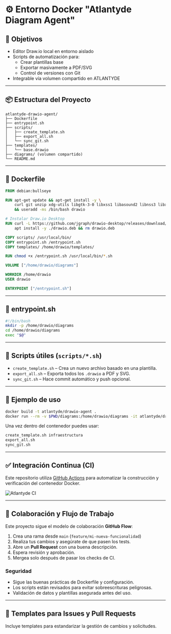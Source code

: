 # ⚙️ Entorno Docker "Atlantyde Diagram Agent"

## 🎯 Objetivos

- Editor Draw.io local en entorno aislado
- Scripts de automatización para:
  - Crear plantillas base
  - Exportar masivamente a PDF/SVG
  - Control de versiones con Git
- Integrable vía volumen compartido en ATLANTYDE

---

## 📦 Estructura del Proyecto

```
atlantyde-drawio-agent/
├── Dockerfile
├── entrypoint.sh
├── scripts/
│   ├── create_template.sh
│   ├── export_all.sh
│   └── sync_git.sh
├── templates/
│   └── base.drawio
├── diagrams/ (volumen compartido)
└── README.md
```

---

## 🐳 Dockerfile

```Dockerfile
FROM debian:bullseye

RUN apt-get update && apt-get install -y \
    curl git unzip xdg-utils libgtk-3-0 libxss1 libasound2 libnss3 libx11-xcb1 \
    && useradd -ms /bin/bash drawio

# Instalar Draw.io Desktop
RUN curl -L https://github.com/jgraph/drawio-desktop/releases/download/v22.0.3/drawio-x64-22.0.3.deb -o drawio.deb && \
    apt install -y ./drawio.deb && rm drawio.deb

COPY scripts/ /usr/local/bin/
COPY entrypoint.sh /entrypoint.sh
COPY templates/ /home/drawio/templates/

RUN chmod +x /entrypoint.sh /usr/local/bin/*.sh

VOLUME ["/home/drawio/diagrams"]

WORKDIR /home/drawio
USER drawio

ENTRYPOINT ["/entrypoint.sh"]
```

---

## 🚀 entrypoint.sh

```bash
#!/bin/bash
mkdir -p /home/drawio/diagrams
cd /home/drawio/diagrams
exec "$@"
```

---

## 🧰 Scripts útiles (`scripts/*.sh`)

- `create_template.sh` – Crea un nuevo archivo basado en una plantilla.
- `export_all.sh` – Exporta todos los `.drawio` a PDF y SVG.
- `sync_git.sh` – Hace commit automático y push opcional.

---

## 🧪 Ejemplo de uso

```bash
docker build -t atlantyde/drawio-agent .
docker run --rm -v $PWD/diagrams:/home/drawio/diagrams -it atlantyde/drawio-agent bash
```

Una vez dentro del contenedor puedes usar:

```bash
create_template.sh infraestructura
export_all.sh
sync_git.sh
```


---

## ✅ Integración Continua (CI)

Este repositorio utiliza [GitHub Actions](https://github.com/features/actions) para automatizar la construcción y verificación del contenedor Docker.

![Atlantyde CI](https://github.com/your-org/atlantyde-drawio-agent/actions/workflows/ci.yml/badge.svg)

---

## 🤝 Colaboración y Flujo de Trabajo

Este proyecto sigue el modelo de colaboración **GitHub Flow**:
1. Crea una rama desde `main` (`feature/mi-nueva-funcionalidad`)
2. Realiza tus cambios y asegúrate de que pasen los tests.
3. Abre un **Pull Request** con una buena descripción.
4. Espera revisión y aprobación.
5. Mergea solo después de pasar los checks de CI.

### Seguridad
- Sigue las buenas prácticas de Dockerfile y configuración.
- Los scripts están revisados para evitar sobreescrituras peligrosas.
- Validación de datos y plantillas asegurada antes del uso.

---

## 📌 Templates para Issues y Pull Requests

Incluye templates para estandarizar la gestión de cambios y solicitudes.
